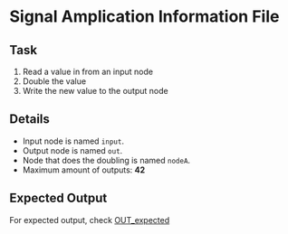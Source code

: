 # Signal Amplication Information File

## Task

1. Read a value in from an input node
2. Double the value
3. Write the new value to the output node

## Details

- Input node is named `input`.
- Output node is named `out`.
- Node that does the doubling is named `nodeA`.
- Maximum amount of outputs: **42**

## Expected Output

For expected output, check [OUT_expected](./OUT_expected.txt)
